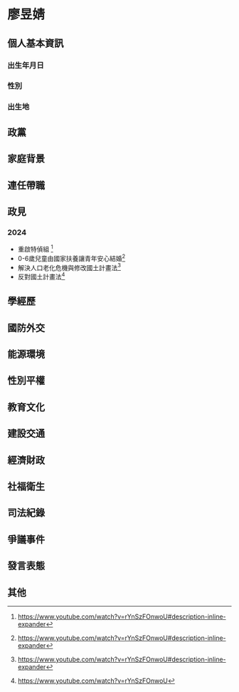# 廖昱婧

## 個人基本資訊

### 出生年月日

### 性別

### 出生地

## 政黨

## 家庭背景

## 連任帶職

## 政見

### 2024

- 重啟特偵組 [^2]
- 0-6歲兒童由國家扶養讓青年安心結婚[^2]
- 解決人口老化危機與修改國土計畫法[^2]
- 反對國土計畫法[^1]

[^1]:https://www.youtube.com/watch?v=rYnSzFOnwoU
[^2]:https://www.youtube.com/watch?v=rYnSzFOnwoU#description-inline-expander

## 學經歷

## 國防外交

## 能源環境

## 性別平權

## 教育文化

## 建設交通

## 經濟財政

## 社福衛生

## 司法紀錄

## 爭議事件

## 發言表態

## 其他
